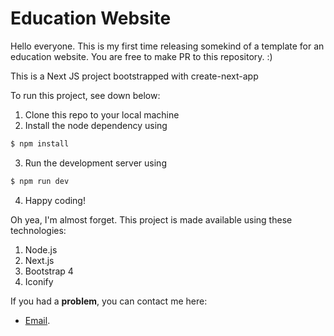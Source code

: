 # Education Website
Hello everyone. This is my first time releasing somekind of a template for an education website. You are free to make PR to this repository. :)

This is a Next JS project bootstrapped with create-next-app

To run this project, see down below:
1. Clone this repo to your local machine
2. Install the node dependency using
```sh
$ npm install
```
3. Run the development server using
```sh
$ npm run dev
```
4. Happy coding!

Oh yea, I'm almost forget. This project is made available using these technologies:
1. Node.js
2. Next.js
3. Bootstrap 4
4. Iconify

If you had a **problem**, you can contact me here:
- [Email](mailto:contact.syandana@gmail.com).
